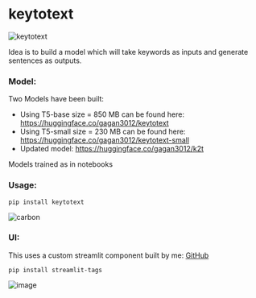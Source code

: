 
# keytotext

![keytotext](https://socialify.git.ci/gagan3012/keytotext/image?description=1&language=1&owner=1&stargazers=1&theme=Light)

Idea is to build a model which will take keywords as inputs and generate sentences as outputs. 

### Model:

Two Models have been built: 

- Using T5-base size = 850 MB can be found here: https://huggingface.co/gagan3012/keytotext
- Using T5-small size = 230 MB can be found here: https://huggingface.co/gagan3012/keytotext-small
- Updated model: https://huggingface.co/gagan3012/k2t

Models trained as in notebooks

### Usage:

```
pip install keytotext
```

![carbon](https://user-images.githubusercontent.com/49101362/116014804-bd0f9e80-a63f-11eb-9b71-2ff574018dc7.png)


### UI:

This uses a custom streamlit component built by me: [GitHub](https://github.com/gagan3012/streamlit-tags)

```
pip install streamlit-tags
```

![image](https://user-images.githubusercontent.com/49101362/116162205-fc042980-a6fd-11eb-892e-8f6902f193f4.png)

